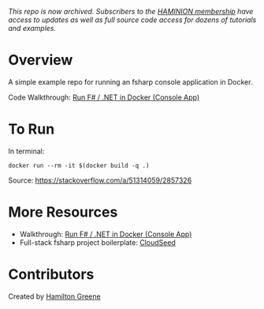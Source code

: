 _This repo is now archived. Subscribers to the [HAMINION membership](https://hamy.xyz/labs/haminions) have access to updates as well as full source code access for dozens of tutorials and examples._

# Overview

A simple example repo for running an fsharp console application in Docker.

Code Walkthrough: [Run F# / .NET in Docker (Console App)](https://hamy.xyz/labs/2022-10-run-fsharp-dotnet-in-docker-console-app)

# To Run

In terminal:

```
docker run --rm -it $(docker build -q .)
```

Source: https://stackoverflow.com/a/51314059/2857326 

# More Resources

* Walkthrough: [Run F# / .NET in Docker (Console App)](https://hamy.xyz/labs/2022-10-run-fsharp-dotnet-in-docker-console-app)
* Full-stack fsharp project boilerplate: [CloudSeed](https://cloudseed.xyz)

# Contributors

Created by [Hamilton Greene](https://hamy.xyz)
